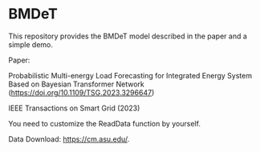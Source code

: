 # BMDeT

This repository provides the BMDeT model described in the paper and a simple demo.

Paper: 

Probabilistic Multi-energy Load Forecasting for Integrated Energy System Based on Bayesian Transformer Network (https://doi.org/10.1109/TSG.2023.3296647)

IEEE Transactions on Smart Grid (2023)

You need to customize the ReadData function by yourself.

Data Download: https://cm.asu.edu/. 
